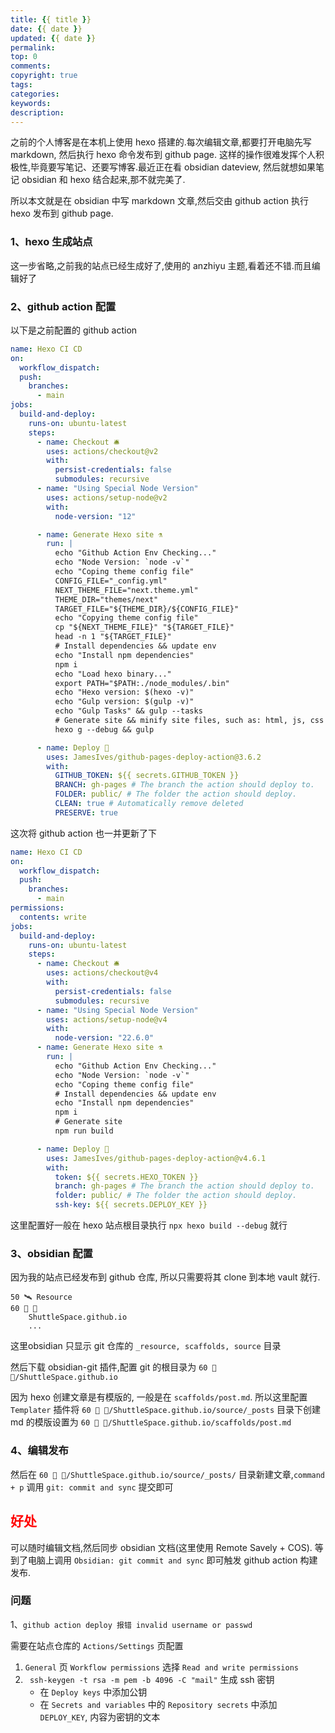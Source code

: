 ```yaml
---
title: {{ title }}
date: {{ date }}
updated: {{ date }}
permalink:
top: 0
comments:
copyright: true
tags:
categories:
keywords:
description:
---
```

之前的个人博客是在本机上使用 hexo 搭建的.每次编辑文章,都要打开电脑先写 markdown, 然后执行 hexo 命令发布到 github page. 
这样的操作很难发挥个人积极性,毕竟要写笔记、还要写博客.最近正在看 obsidian dateview, 然后就想如果笔记 obsidian 和 hexo 结合起来,那不就完美了.

所以本文就是在 obsidian 中写 markdown 文章,然后交由 github action 执行 hexo 发布到 github page.

### 1、hexo 生成站点

这一步省略,之前我的站点已经生成好了,使用的 anzhiyu 主题,看着还不错.而且编辑好了

### 2、github action 配置
以下是之前配置的 github action
```yml
name: Hexo CI CD
on:
  workflow_dispatch:
  push:
    branches:
      - main
jobs:
  build-and-deploy:
    runs-on: ubuntu-latest
    steps:
      - name: Checkout 🛎️
        uses: actions/checkout@v2 
        with:
          persist-credentials: false
          submodules: recursive
      - name: "Using Special Node Version"
        uses: actions/setup-node@v2
        with:
          node-version: "12"

      - name: Generate Hexo site ⚗️
        run: |
          echo "Github Action Env Checking..."
          echo "Node Version: `node -v`"
          echo "Coping theme config file"
          CONFIG_FILE="_config.yml"
          NEXT_THEME_FILE="next.theme.yml"
          THEME_DIR="themes/next"
          TARGET_FILE="${THEME_DIR}/${CONFIG_FILE}"
          echo "Copying theme config file"
          cp "${NEXT_THEME_FILE}" "${TARGET_FILE}"
          head -n 1 "${TARGET_FILE}"
          # Install dependencies && update env
          echo "Install npm dependencies"
          npm i
          echo "Load hexo binary..."
          export PATH="$PATH:./node_modules/.bin"
          echo "Hexo version: $(hexo -v)"
          echo "Gulp version: $(gulp -v)"
          echo "Gulp Tasks" && gulp --tasks
          # Generate site && minify site files, such as: html, js, css
          hexo g --debug && gulp

      - name: Deploy 🚀
        uses: JamesIves/github-pages-deploy-action@3.6.2
        with:
          GITHUB_TOKEN: ${{ secrets.GITHUB_TOKEN }}
          BRANCH: gh-pages # The branch the action should deploy to.
          FOLDER: public/ # The folder the action should deploy.
          CLEAN: true # Automatically remove deleted 
          PRESERVE: true
```

这次将 github action 也一并更新了下
```yml
name: Hexo CI CD
on:
  workflow_dispatch:
  push:
    branches:
      - main
permissions:
  contents: write
jobs:
  build-and-deploy:
    runs-on: ubuntu-latest
    steps:
      - name: Checkout 🛎️
        uses: actions/checkout@v4
        with:
          persist-credentials: false
          submodules: recursive
      - name: "Using Special Node Version"
        uses: actions/setup-node@v4
        with:
          node-version: "22.6.0"
      - name: Generate Hexo site ⚗️
        run: |
          echo "Github Action Env Checking..."
          echo "Node Version: `node -v`"
          echo "Coping theme config file"
          # Install dependencies && update env
          echo "Install npm dependencies"
          npm i
          # Generate site
          npm run build

      - name: Deploy 🚀
        uses: JamesIves/github-pages-deploy-action@v4.6.1
        with:
          token: ${{ secrets.HEXO_TOKEN }}
          branch: gh-pages # The branch the action should deploy to.
          folder: public/ # The folder the action should deploy.
          ssh-key: ${{ secrets.DEPLOY_KEY }}
```
这里配置好一般在 hexo 站点根目录执行 `npx hexo build --debug` 就行
### 3、obsidian 配置
因为我的站点已经发布到 github 仓库, 所以只需要将其 clone 到本地 vault 就行.

```
50 🛰️ Resource
60 🌲 🍍
	ShuttleSpace.github.io
	...
```
这里obsidian 只显示 git 仓库的 `_resource, scaffolds, source` 目录

然后下载 obsidian-git 插件,配置 git 的根目录为 `60 🌲 🍍/ShuttleSpace.github.io`

因为 hexo 创建文章是有模版的, 一般是在 `scaffolds/post.md`. 所以这里配置 `Templater` 插件将 `60 🌲 🍍/ShuttleSpace.github.io/source/_posts` 目录下创建 md 的模版设置为 `60 🌲 🍍/ShuttleSpace.github.io/scaffolds/post.md`

### 4、编辑发布
然后在 `60 🌲 🍍/ShuttleSpace.github.io/source/_posts/` 目录新建文章,`command + p` 调用 `git: commit and sync` 提交即可


## <font color="#ff0000">好处</font>

可以随时编辑文档,然后同步 obsidian 文档(这里使用 Remote Savely + COS). 等到了电脑上调用 `Obsidian: git commit and sync` 即可触发 github action 构建发布.

### 问题
1、`github action deploy 报错 invalid username or passwd`

需要在站点仓库的 `Actions/Settings` 页配置
1) `General` 页 `Workflow permissions` 选择 `Read and write permissions`
2) ` ssh-keygen -t rsa -m pem -b 4096 -C "mail"` 生成 ssh 密钥
	- 在 `Deploy keys` 中添加公钥
	- 在 `Secrets and variables` 中的  `Repository secrets` 中添加 `DEPLOY_KEY`, 内容为密钥的文本